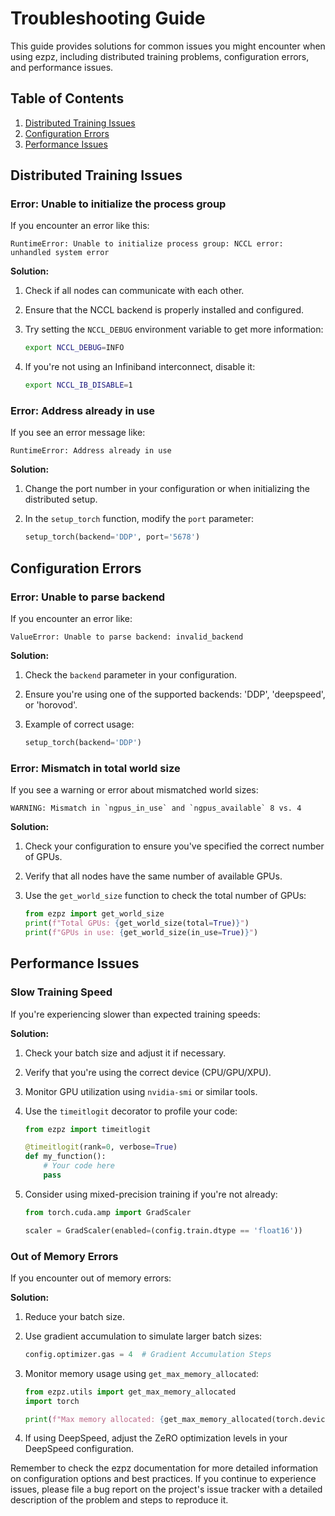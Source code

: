 # Troubleshooting Guide

This guide provides solutions for common issues you might encounter when using ezpz, including distributed training problems, configuration errors, and performance issues.

## Table of Contents
1. [Distributed Training Issues](#distributed-training-issues)
2. [Configuration Errors](#configuration-errors)
3. [Performance Issues](#performance-issues)

## Distributed Training Issues

### Error: Unable to initialize the process group

If you encounter an error like this:

```
RuntimeError: Unable to initialize process group: NCCL error: unhandled system error
```

**Solution:**
1. Check if all nodes can communicate with each other.
2. Ensure that the NCCL backend is properly installed and configured.
3. Try setting the `NCCL_DEBUG` environment variable to get more information:

   ```bash
   export NCCL_DEBUG=INFO
   ```

4. If you're not using an Infiniband interconnect, disable it:

   ```bash
   export NCCL_IB_DISABLE=1
   ```

### Error: Address already in use

If you see an error message like:

```
RuntimeError: Address already in use
```

**Solution:**
1. Change the port number in your configuration or when initializing the distributed setup.
2. In the `setup_torch` function, modify the `port` parameter:

   ```python
   setup_torch(backend='DDP', port='5678')
   ```

## Configuration Errors

### Error: Unable to parse backend

If you encounter an error like:

```
ValueError: Unable to parse backend: invalid_backend
```

**Solution:**
1. Check the `backend` parameter in your configuration.
2. Ensure you're using one of the supported backends: 'DDP', 'deepspeed', or 'horovod'.
3. Example of correct usage:

   ```python
   setup_torch(backend='DDP')
   ```

### Error: Mismatch in total world size

If you see a warning or error about mismatched world sizes:

```
WARNING: Mismatch in `ngpus_in_use` and `ngpus_available` 8 vs. 4
```

**Solution:**
1. Check your configuration to ensure you've specified the correct number of GPUs.
2. Verify that all nodes have the same number of available GPUs.
3. Use the `get_world_size` function to check the total number of GPUs:

   ```python
   from ezpz import get_world_size
   print(f"Total GPUs: {get_world_size(total=True)}")
   print(f"GPUs in use: {get_world_size(in_use=True)}")
   ```

## Performance Issues

### Slow Training Speed

If you're experiencing slower than expected training speeds:

**Solution:**
1. Check your batch size and adjust it if necessary.
2. Verify that you're using the correct device (CPU/GPU/XPU).
3. Monitor GPU utilization using `nvidia-smi` or similar tools.
4. Use the `timeitlogit` decorator to profile your code:

   ```python
   from ezpz import timeitlogit

   @timeitlogit(rank=0, verbose=True)
   def my_function():
       # Your code here
       pass
   ```

5. Consider using mixed-precision training if you're not already:

   ```python
   from torch.cuda.amp import GradScaler

   scaler = GradScaler(enabled=(config.train.dtype == 'float16'))
   ```

### Out of Memory Errors

If you encounter out of memory errors:

**Solution:**
1. Reduce your batch size.
2. Use gradient accumulation to simulate larger batch sizes:

   ```python
   config.optimizer.gas = 4  # Gradient Accumulation Steps
   ```

3. Monitor memory usage using `get_max_memory_allocated`:

   ```python
   from ezpz.utils import get_max_memory_allocated
   import torch

   print(f"Max memory allocated: {get_max_memory_allocated(torch.device('cuda'))}")
   ```

4. If using DeepSpeed, adjust the ZeRO optimization levels in your DeepSpeed configuration.

Remember to check the ezpz documentation for more detailed information on configuration options and best practices. If you continue to experience issues, please file a bug report on the project's issue tracker with a detailed description of the problem and steps to reproduce it.